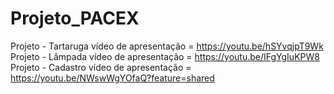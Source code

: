 # Projeto_PACEX
Projeto - Tartaruga vídeo de apresentação = https://youtu.be/hSYvqjpT9Wk
Projeto - Lâmpada vídeo de apresentação = https://youtu.be/IFgYgIuKPW8
Projeto - Cadastro vídeo de apresentação = https://youtu.be/NWswWgYOfaQ?feature=shared
